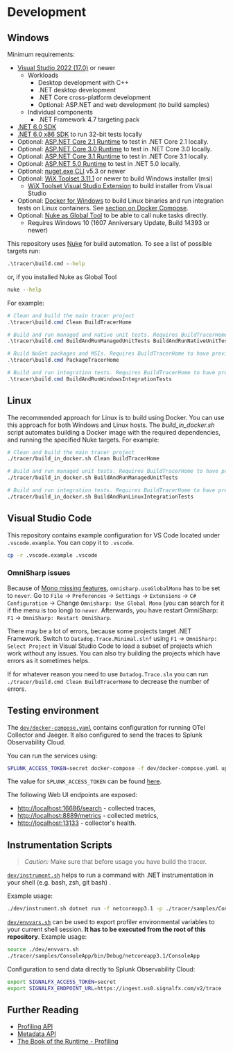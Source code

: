 # Development

## Windows

Minimum requirements:

- [Visual Studio 2022 (17.0)](https://visualstudio.microsoft.com/downloads/) or newer
  - Workloads
    - Desktop development with C++
    - .NET desktop development
    - .NET Core cross-platform development
    - Optional: ASP.NET and web development (to build samples)
  - Individual components
    - .NET Framework 4.7 targeting pack
- [.NET 6.0 SDK](https://dotnet.microsoft.com/download/dotnet/6.0)
- [.NET 6.0 x86 SDK](https://dotnet.microsoft.com/download/dotnet/6.0) to run 32-bit tests locally
- Optional: [ASP.NET Core 2.1 Runtime](https://dotnet.microsoft.com/download/dotnet-core/2.1) to test in .NET Core 2.1 locally.
- Optional: [ASP.NET Core 3.0 Runtime](https://dotnet.microsoft.com/download/dotnet-core/3.0) to test in .NET Core 3.0 locally.
- Optional: [ASP.NET Core 3.1 Runtime](https://dotnet.microsoft.com/download/dotnet-core/3.1) to test in .NET Core 3.1 locally.
- Optional: [ASP.NET 5.0 Runtime](https://dotnet.microsoft.com/download/dotnet-core/5.0) to test in .NET 5.0 locally.
- Optional: [nuget.exe CLI](https://www.nuget.org/downloads) v5.3 or newer
- Optional: [WiX Toolset 3.11.1](http://wixtoolset.org/releases/) or newer to build Windows installer (msi)
  - [WiX Toolset Visual Studio Extension](https://wixtoolset.org/releases/) to build installer from Visual Studio
- Optional: [Docker for Windows](https://docs.docker.com/docker-for-windows/) to build Linux binaries and run integration tests on Linux containers. See [section on Docker Compose](#building-and-running-tests-with-docker-compose).
- Optional: [Nuke as Global Tool](https://nuke.build/docs/getting-started/setup.html) to be able to call nuke tasks directly.
  - Requires Windows 10 (1607 Anniversary Update, Build 14393 or newer)

This repository uses [Nuke](https://nuke.build/) for build automation.
To see a list of possible targets run:

```cmd
.\tracer\build.cmd --help
```

or, if you installed Nuke as Global Tool

```cmd
nuke --help
```


For example:

```powershell
# Clean and build the main tracer project
.\tracer\build.cmd Clean BuildTracerHome

# Build and run managed and native unit tests. Requires BuildTracerHome to have previously been run
.\tracer\build.cmd BuildAndRunManagedUnitTests BuildAndRunNativeUnitTests 

# Build NuGet packages and MSIs. Requires BuildTracerHome to have previously been run
.\tracer\build.cmd PackageTracerHome 

# Build and run integration tests. Requires BuildTracerHome to have previously been run
.\tracer\build.cmd BuildAndRunWindowsIntegrationTests
```

## Linux

The recommended approach for Linux is to build using Docker. You can use this approach for both Windows and Linux hosts. The _build_in_docker.sh_ script automates building a Docker image with the required dependencies, and running the specified Nuke targets. For example:

```bash
# Clean and build the main tracer project
./tracer/build_in_docker.sh Clean BuildTracerHome

# Build and run managed unit tests. Requires BuildTracerHome to have previously been run
./tracer/build_in_docker.sh BuildAndRunManagedUnitTests 

# Build and run integration tests. Requires BuildTracerHome to have previously been run
./tracer/build_in_docker.sh BuildAndRunLinuxIntegrationTests
```

## Visual Studio Code

This repository contains example configuration for VS Code located under `.vscode.example`. You can copy it to `.vscode`.

```sh
cp -r .vscode.example .vscode
```

### OmniSharp issues

Because of [Mono missing features](https://github.com/OmniSharp/omnisharp-vscode#note-about-using-net-5-sdks), `omnisharp.useGlobalMono` has to be set to `never`. Go to `File` -> `Preferences` -> `Settings` -> `Extensions` -> `C# Configuration` -> Change `Omnisharp: Use Global Mono` (you can search for it if the menu is too long) to `never`. Afterwards, you have restart OmniSharp: `F1` -> `OmniSharp: Restart OmniSharp`.

There may be a lot of errors, because some projects target .NET Framework. Switch to `Datadog.Trace.Minimal.slnf` using `F1` -> `OmniSharp: Select Project` in Visual Studio Code to load a subset of projects which work without any issues. You can also try building the projects which have errors as it sometimes helps.

If for whatever reason you need to use `Datadog.Trace.sln` you can run `./tracer/build.cmd Clean BuildTracerHome` to decrease the number of errors.

## Testing environment

The [`dev/docker-compose.yaml`](../dev/docker-compose.yaml) contains configuration for running OTel Collector and Jaeger.
It also configured to send the traces to Splunk Observability Cloud.

You can run the services using:

```sh
SPLUNK_ACCESS_TOKEN=secret docker-compose -f dev/docker-compose.yaml up
```

The value for `SPLUNK_ACCESS_TOKEN` can be found
[here](https://app.signalfx.com/o11y/#/organization/current?selectedKeyValue=sf_section:accesstokens).

The following Web UI endpoints are exposed:

- <http://localhost:16686/search> - collected traces,
- <http://localhost:8889/metrics> - collected metrics,
- <http://localhost:13133> - collector's health.

## Instrumentation Scripts

> *Caution:* Make sure that before usage you have build the tracer.

[`dev/instrument.sh`](../dev/instrument.sh) helps to run a command with
.NET instrumentation in your shell (e.g. bash, zsh, git bash) .

Example usage:

```sh
./dev/instrument.sh dotnet run -f netcoreapp3.1 -p ./tracer/samples/ConsoleApp/ConsoleApp.csproj --no-launch-profile
```

 [`dev/envvars.sh`](../dev/envvars.sh) can be used to export profiler
 environmental variables to your current shell session.
 **It has to be executed from the root of this repository**.
 Example usage:

 ```sh
 source ./dev/envvars.sh
 ./tracer/samples/ConsoleApp/bin/Debug/netcoreapp3.1/ConsoleApp
 ```

Configuration to send data directly to Splunk Observability Cloud:

 ```sh
export SIGNALFX_ACCESS_TOKEN=secret
export SIGNALFX_ENDPOINT_URL=https://ingest.us0.signalfx.com/v2/trace
```

## Further Reading

- [Profiling API](https://docs.microsoft.com/en-us/dotnet/framework/unmanaged-api/profiling/)
- [Metadata API](https://docs.microsoft.com/en-us/dotnet/framework/unmanaged-api/metadata/)
- [The Book of the Runtime - Profiling](https://github.com/dotnet/coreclr/blob/master/Documentation/botr/profiling.md)
